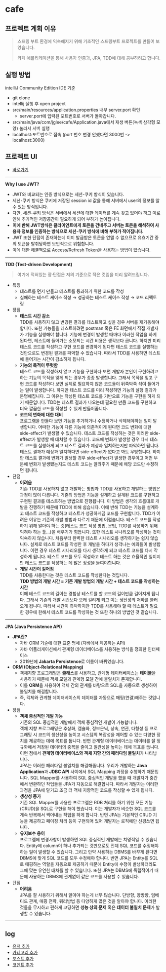 # cafe

## 프로젝트 계획 이유
> 스프링 부트 환경에 익숙해지기 위해 기초적인 스프링부트 프로젝트를 만들어 보았습니다.
>
> 카페 애플리케이션을 통해 사용자 인증과, JPA, TDD에 대해 공부하려고 합니다.

## 실행 방법
intelliJ Community Edition IDE 기준
- git clone
- intellij 실행 후 open project
- src/main/resources/application.properties 내부 server.port 확인
  - server.port에 입력된 포트번호로 서버가 돌아갑니다.
- src/main/java/com/jglee/cafe/Application.java에서 재생 버튼(녹색 삼각형 모양) 눌러서 서버 실행
- localhost:포트번호로 접속 (port 번호 변경 안했다면 3000번 -> localhost:3000)

## 프로젝트 UI
- [바로가기](https://github.com/Lee-Jungyu/cafe/image)
***

**Why I use JWT?**
- JWT와 비교되는 인증 방식으로는 세션-쿠키 방식이 있습니다.
- 세션-쿠키 방식은 쿠키에 저장된 session id 값을 통해 서버에서 user의 정보를 알 수 있는 방식입니다.
- 다만, 세션-쿠키 방식은 서버에서 세션에 대한 데이터를 계속 갖고 있어야 하고 이로인해 추가적인 저장공간이 필요하게 되어 부하가 높아집니다.
- **이에 반해 JWT방식은 클라이언트에게 토큰을 건네주고 서버는 토큰을 해석하여 사용자 정보를 인증하는 방식으로 세션-쿠키 방식에 비해 부하가 적어집니다.**
- JWT 또한 단점이 존재하는데 이미 발급받은 토큰을 없앨 수 없으므로 유효기간 중의 토큰을 탈취당하면 보안적으로 위험합니다.
- 이에 대한 해결책으로 Access/Refresh Token을 사용하는 방법이 있습니다.

***

**TDD (Test-driven Development)**
> 여기에 적혀있는 장·단점은 저의 기준으로 적은 것임을 미리 알려드립니다.
- 특징
  - 테스트를 먼저 만들고 테스트를 통과하기 위한 코드를 작성
  - 실패하는 테스트 케이스 작성 → 성공하는 테스트 케이스 작성 → 코드 리팩토링
- 장점
  - **테스트 시간 감소**   
    TDD를 사용하지 않고 변경된 결과를 테스트하고 싶을 경우 서버를 재가동해야 합니다.
    또한 기능들을 테스트하려면 postman 혹은 FE 화면에서 직접 개발자가 기능을 실행해야 합니다.
    기능에 변경이 발생할 때마다 이러한 작업을 하게 된다면, 테스트에 들어가는 소모되는 시간 비용은 생각보다 큽니다.
    하지만 미리 테스트 코드를 작성하고 구현 코드를 변경하게 된다면 테스트 코드를 실행하는 것만으로도 변경된 결과를 파악할 수 있습니다.
    따라서 TDD를 사용하면 테스트에 들어가는 시간이 감소하게 됩니다.
  - **기능의 목적이 뚜렷함**   
    테스트 코드를 작성하지 않고 기능을 구현하다 보면 개발자 본인이 구현하려고 하는 기능의 목적을 잊게 되는 경우가 종종 발생합니다.
    그래서 목적을 잊고 구현 코드를 작성하다 보면 실제로 필요하지 않은 코드들이 뒤죽박죽 섞여 들어가는 일이 발생합니다.
    하지만 테스트 코드를 미리 작성하면 기능의 실행 결과가 분명해집니다.
    그 이유는 작성된 테스트 코드를 기반으로 기능을 구현을 하게 되기 때문입니다.
    TDD는 테스트 결과가 나오는데 필요한 만큼 코드를 구현하고 더욱 깔끔한 코드를 작성할 수 있게 만들어줍니다.
  - **코드의 변화에 대한 대비**   
    프로그램을 만들다 보면 기능을 추가하거나 수정하거나 삭제해야하는 일이 발생합니다.
    어떠한 기능이 다른 기능에 의존적이게 된다면 코드 변화에 대한 side-effect가 발생할 수 있습니다.
    테스트 코드를 작성하는 것은 이러한 side-effect가 발생할 때 대처할 수 있습니다.
    코드에 변화가 발생할 경우 다시 테스트 코드를 실행하게 되고 테스트 결과가 예상과 일치하는지만 파악하면 됩니다.
    테스트 결과가 예상과 일치하다면 side-effect가 없다고 봐도 무방합니다.
    하지만 테스트 결과에 변화가 발생할 경우 side-effect가 발생한 경우이고 어떤 부분에 변화가 발생됐는지도 테스트 코드는 알려주기 때문에 해당 코드만 수정하면 됩니다.
- 단점
  - **어려움**   
    기존 TDD를 사용하지 않고 개발하는 방법과 TDD를 사용하고 개발하는 방법은 과정이 많이 다릅니다.
    기존의 방법은 기능을 설계하고 설계된 코드를 구현하고 구현된 결과를 테스트하는 방법으로 진행됩니다.
    이 방법은 생각의 흐름대로 개발을 진행하기 때문에 TDD에 비해 쉽습니다.
    이에 반해 TDD는 기능을 설계하고 테스트 코드를 작성하고 테스트가 성공하게끔 코드를 구현합니다.
    TDD가 어려운 이유는 기존의 개발 방법과 다르기 때문에 어렵습니다.
    테스트 코드를 작성하기 위해 알아야 하는 것(테스트 코드 작성 방법, 문법, TDD를 사용하기 위해 익혀야 하는 툴...)을 배우기가 힘듭니다.
    또한 테스트 시나리오를 작성하는 것이 익숙하지 않습니다.
    처음부터 완벽한 테스트 시나리오를 생각하기는 쉽지 않습니다.
    실제로 테스트 코드를 작성한 후 개발을 하다가 생각나는 예외들이 발생합니다.
    이런 경우 테스트 시나리오를 다시 생각하게 되고 테스트 코드를 다시 작성하게 됩니다.
    테스트 코드를 모두 작성하고 테스트 하는 것은 효율적인 일이지만 테스트 코드를 작성하는 데 많은 정성을 들여야합니다.
  - **개발 시간이 길어짐**   
    TDD를 사용한다는 것은 테스트 코드를 작성한다는 것입니다.   
    **TDD 방법의 개발 시간 = 기존 개발 방법의 개발 시간 + 테스트 코드를 작성하는 시간**   
    이때 테스트 코드의 길이는 경험상 테스트를 할 코드의 길이만큼 길어지게 됩니다.
    그래서 기존의 개발 시간보다 오래 걸리게 되고 이는 생산성의 저하를 불러오게 됩니다.
    따라서 시간이 촉박하지만 TDD를 사용해야 할 때 테스트가 필요한 경우에 한해서 테스트 코드를 작성하는 것 또한 하나의 방법인 것 같습니다.

***

**JPA (Java Persistence API)**
- **JPA란?**   
  - 자바 ORM 기술에 대한 표준 명세 (자바에서 제공하는 API)
  - 자바 어플리케이션에서 관계형 데이터베이스를 사용하는 방식을 정의한 인터페이스
  - 2019년에 **Jakarta Persistence**로 이름이 바뀌었습니다.
- **ORM (Object-Relational Mapping)**
  - 객체지향 프로그래밍은 **클래스**를 사용하고, 관계형 데이터베이스는 **테이블**을 사용하기 때문에 객체 모델과 관계형 모델 간에 불일치가 존재합니다.
  - 이를 **ORM**을 사용하여 객체 간의 관계를 바탕으로 SQL을 자동으로 생성하여 불일치를 해결합니다.
  - 즉, 객체와 관계형 데이터베이스의 데이터를 자동으로 매핑(연결)해주는 것입니다.
- 장점
  - **객체 중심적인 개발 가능**   
    기존의 SQL 중심적인 개발에서 객체 중심적인 개발이 가능합니다.   
    객체 지향 프로그래밍은 추상화, 캡슐화, 정보은닉, 상속, 연관, 다형성 등 프로그래밍 시 코드의 생산성을 높이고 시스템의 복잡성을 제어할 수 있는 다양한 장치를 제공하는 데에 목표를 둡니다.
    반면 관계형 데이터베이스는 데이터를 잘 정규화해서 저장된 데이터의 중복을 줄이고 일관성을 높이는 데에 목표를 둡니다.
    이런 점에서 **관계형 데이터베이스와 객체 지향 간의 패러다임 불일치**가 나타납니다.   
    JPA는 이러한 패러다임 불일치를 해결해줍니다.
    우리가 개발하는 **Java Application**과 **JDBC API** 사이에서 SQL Mapping 과정을 수행하기 때문입니다.
    SQL Mapper를 사용하여 SQL 중심적인 개발을 했을 때 개발자가 중간에서 변환하던 작업들을 JPA가 자동으로 해결합니다.
    따라서 개발자는 이러한 과정을 JPA에 맡기고 조금 더 객체 지향적인 코드를 작성할 수 있게 됩니다.
  - **생상성 증가**   
    기존 SQL Mapper를 사용한 프로그램은 RDB 처리를 하기 위한 모든 기능(CRUD)을 SQL로 구현을 해야 했습니다.
    이는 개발자가 비슷한 SQL 코드를 계속 반복해서 찍어내는 작업을 하게 합니다. 
    반면 JPA는 기본적인 CRUD 기능을 제공하고 페이징 처리 등이 구현되어 있어 개발자는 로직에만 신경쓰면 됩니다.
  - **유지보수 용이**  
    프로그램에 변경사항이 발생하면 SQL 중심적인 개발에는 치명적일 수 있습니다. 
    Entity에 column이 하나 추가되는 것만으로도 전체 SQL 코드를 수정해야 하는 일이 발생할 수 있습니다.
    그리고 만약 사용하는 DBMS를 바꾸게 된다면 DBMS에 맞게 SQL 코드를 모두 수정해야 합니다.
    반면 JPA는 Entity를 SQL로 매핑하는 역할을 자동으로 제공하기 때문에 Entity에 수정이 발생하더라도 그에 맞는 유연한 대처를 할 수 있습니다.
    또한 JPA는 DBMS에 독립적이기 때문에 사용하는 DBMS에 관계없이 같은 코드를 사용할 수 있습니다.
- 단점
  - **어려움**   
    JPA를 잘 사용하기 위해서 알아야 하는게 너무 많습니다.
    단방향, 양방향, 임베디드 관계, 매핑 전략, 쿼리방법 등 다양하게 많은 것을 알아야 합니다.
    이러한 것들을 무시하고 편하게 코딩하면 **성능 상의 문제** 혹은 **데이터 불일치 문제**가 발생할 수 있습니다.
    
***

## log
- [유저 추가](https://github.com/Lee-Jungyu/cafe/tree/master/src/main/java/com/jglee/cafe/user)
- [카테고리 추가](https://github.com/Lee-Jungyu/cafe/tree/master/src/main/java/com/jglee/cafe/category)
- [포스트 추가](https://github.com/Lee-Jungyu/cafe/tree/master/src/main/java/com/jglee/cafe/post)
- [코멘트 추가](https://github.com/Lee-Jungyu/cafe/tree/master/src/main/java/com/jglee/cafe/comment)
